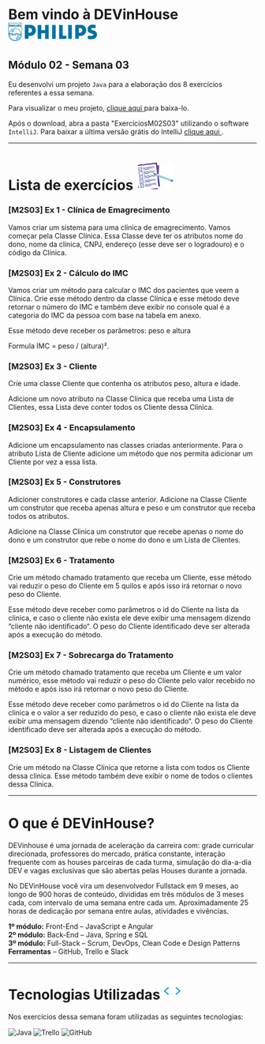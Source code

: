 # Bem vindo à DEVinHouse <img width="180px" alt="Philips" src="ExerciciosM02S03/images/logo-phil.png"/>
## Módulo 02 - Semana 03

Eu desenvolvi um projeto `Java` para a elaboração dos 8 exercícios referentes a essa semana. <br>

Para visualizar o meu projeto, <a href="https://github.com/GeorgeEnriqueBravo/DEVinHouse-Modulo02-Semana03/archive/refs/heads/main.zip" target="_blank">
    clique aqui
</a>
para baixa-lo. <br>

Após o download, abra a pasta "ExerciciosM02S03" utilizando o software `IntelliJ`. Para baixar a última versão grátis do IntelliJ 
<a href="https://www.jetbrains.com/idea/download/download-thanks.html?platform=windows&code=IIC" target="_blank">
    clique aqui
</a>.
  
---

# Lista de exercícios <img width="75px" alt="Philips" src="ExerciciosM02S03/images/lista.png"/>
### [M2S03] Ex 1 - Clínica de Emagrecimento

Vamos criar um sistema para uma clínica de emagrecimento. Vamos começar pela Classe Clínica. Essa Classe deve ter os atributos nome do dono, nome da clínica, CNPJ, endereço (esse deve ser o logradouro) e o código da Clínica.

### [M2S03] Ex 2 - Cálculo do IMC

Vamos criar um método para calcular o IMC dos pacientes que veem a Clínica. Crie esse método dentro da classe Clínica e esse método deve retornar o número do IMC e também deve exibir no console qual é a categoria do IMC da pessoa com base na tabela em anexo.

Esse método deve receber os parâmetros: peso e altura

Formula IMC = peso / (altura)².

### [M2S03] Ex 3 - Cliente

Crie uma classe Cliente que contenha os atributos peso, altura e idade.

Adicione um novo atributo na Classe Clinica que receba uma Lista de Clientes, essa Lista deve conter todos os Cliente dessa Clinica.

### [M2S03] Ex 4 - Encapsulamento

Adicione um encapsulamento nas classes criadas anteriormente. Para o atributo Lista de Cliente adicione um método que nos permita adicionar um Cliente por vez a essa lista.

### [M2S03] Ex 5 - Construtores

Adicioner construtores e cada classe anterior.
Adicione na Classe Cliente um construtor que receba apenas altura e peso e um construtor que receba todos os atributos.

Adicione na Classe Clinica um construtor que recebe apenas o nome do dono e um construtor que rebe o nome do dono e um Lista de Clientes.

### [M2S03] Ex 6 - Tratamento

Crie um método chamado tratamento que receba um Cliente, esse método vai reduzir o peso do Cliente em 5 quilos e após isso irá retornar o novo peso do Cliente.

Esse método deve receber como parâmetros o id do Cliente na lista da clinica, e caso o cliente não exista ele deve exibir uma mensagem dizendo “cliente não identificado“. O peso do Cliente identificado deve ser alterada após a execução do método.
    
### [M2S03] Ex 7 - Sobrecarga do Tratamento
    
Crie um método chamado tratamento que receba um Cliente e um valor numérico, esse método vai reduzir o peso do Cliente pelo valor recebido no método e após isso irá retornar o novo peso do Cliente.

Esse método deve receber como parâmetros o id do Cliente na lista da clinica e o valor a ser reduzido do peso, e caso o cliente não exista ele deve exibir uma mensagem dizendo “cliente não identificado“. O peso do Cliente identificado deve ser alterada após a execução do método.

### [M2S03] Ex 8 - Listagem de Clientes
    
Crie um método na Classe Clínica que retorne a lista com todos os Cliente dessa clinica. Esse método também deve exibir o nome de todos o clientes dessa Clínica.

---

# O que é DEVinHouse?
DEVinhouse é uma jornada de aceleração da carreira com: grade curricular direcionada, professores do mercado, prática constante, interação frequente com as houses parceiras de cada turma, simulação do dia-a-dia DEV e vagas exclusivas que são abertas pelas Houses durante a jornada.

No DEVinHouse você vira um desenvolvedor Fullstack em 9 meses, ao longo de 900 horas de conteúdo, divididas em três módulos de 3 meses cada, com intervalo de uma semana entre cada um. Aproximadamente 25 horas de dedicação por semana entre aulas, atividades e vivências.

__1º módulo:__ Front-End – JavaScript e Angular <br/>
__2º módulo:__ Back-End – Java, Spring e SQL <br/>
__3º módulo:__ Full-Stack – Scrum, DevOps, Clean Code e Design Patterns <br/>
__Ferramentas__ – GitHub, Trello e Slack

---

# Tecnologias Utilizadas <img width="35px" alt="🌐" src="ExerciciosM02S03/images/tag.gif"/>
Nos exercícios dessa semana foram utilizadas as seguintes tecnologias:
<div style="display: inline_block">
    <img align="center" alt="Java" src="https://img.shields.io/badge/Java-ED8B00?style=for-the-badge&logo=openjdk&logoColor=white"/>
    <img align="center" alt="Trello" src="https://img.shields.io/badge/Trello-0052CC?style=for-the-badge&logo=trello&logoColor=white"/>
    <img align="center" alt="GitHub" src="https://img.shields.io/badge/GitHub-100000?style=for-the-badge&logo=github&logoColor=white"/>
</div>
